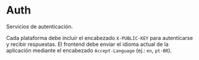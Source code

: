 # Auth

Servicios de autenticación.

Cada plataforma debe incluir el encabezado `X-PUBLIC-KEY` para autenticarse y recibir respuestas. El frontend debe enviar el idioma actual de la aplicación mediante el encabezado `Accept-Language` (ej.: `en`, `pt-BR`).

